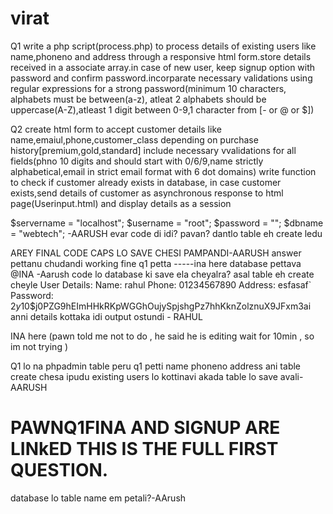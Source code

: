 # virat


Q1
write a php script(process.php)  to process details of existing users like name,phoneno and address through a responsive html form.store details received in a associate array.in case of new user, keep signup option with password and confirm password.incorparate necessary validations using regular expressions for a strong password(minimum 10 characters, alphabets must be between(a-z), atleat 2 alphabets should be uppercase(A-Z),atleast 1 digit between 0-9,1 character from [- or @ or $])

Q2
create html form to accept customer details like name,emaiul,phone,customer_class depending on purchase history[premium,gold,standard] include necessary vvalidations for all fields(phno 10 digits and should start with 0/6/9,name strictly alphabetical,email in strict email format with 6 dot domains) write function to check if customer already exists in database, in case customer exists,send details of customer as asynchronous response to html page(Userinput.html) and display details as a session



$servername = "localhost";
$username = "root";
$password = "";
$dbname = "webtech";
-AARUSH
evar code di idi? pavan? dantlo table eh create ledu

AREY FINAL CODE CAPS LO SAVE CHESI PAMPANDI-AARUSH
answer pettanu chudandi working fine q1 petta -----ina here
database pettava @INA -Aarush
 code lo database ki save ela cheyalra? asal table eh create cheyle 
User Details:
Name: rahul
Phone: 01234567890
Address: esfasaf`
Password: $2y$10$j0PZG9hEImHHkRKpWGGhOujySpjshgPz7hhKknZolznuX9JFxm3ai
anni details kottaka idi output ostundi - RAHUL

INA here (pawn told me not to do , he said he is editing wait for 10min , so im not trying )

Q1 lo na phpadmin table peru q1 petti name phoneno address ani table create chesa ipudu existing users lo kottinavi akada table lo save avali-AARUSH





# PAWNQ1FINA AND SIGNUP ARE LINkED THIS IS THE FULL FIRST QUESTION.
database lo table name em petali?-AArush
